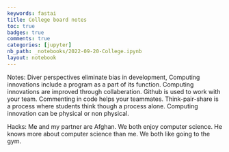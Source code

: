 ```yaml
---
keywords: fastai
title: College board notes
toc: true 
badges: true
comments: true
categories: [jupyter]
nb_path: _notebooks/2022-09-20-College.ipynb
layout: notebook
---
```


<!--
#################################################
### THIS FILE WAS AUTOGENERATED! DO NOT EDIT! ###
#################################################
# file to edit: _notebooks/2022-09-20-College.ipynb
-->

<div class="container" id="notebook-container">
        
<div class="cell border-box-sizing text_cell rendered"><div class="inner_cell">
<div class="text_cell_render border-box-sizing rendered_html">
<p>Notes:
Diver perspectives eliminate bias in development, Computing innovations include a program as a part of its function. Computing innovations are improved through collaberation. Github is used to work with your team. Commenting in code helps your teammates. Think-pair-share is a process where students think though a process alone. Computing innovation can be physical or non physical.</p>
<p>Hacks: Me and my partner are Afghan. We both enjoy computer science. He knows more about computer science than me. We both like going to the gym.</p>

</div>
</div>
</div>
</div>
 

